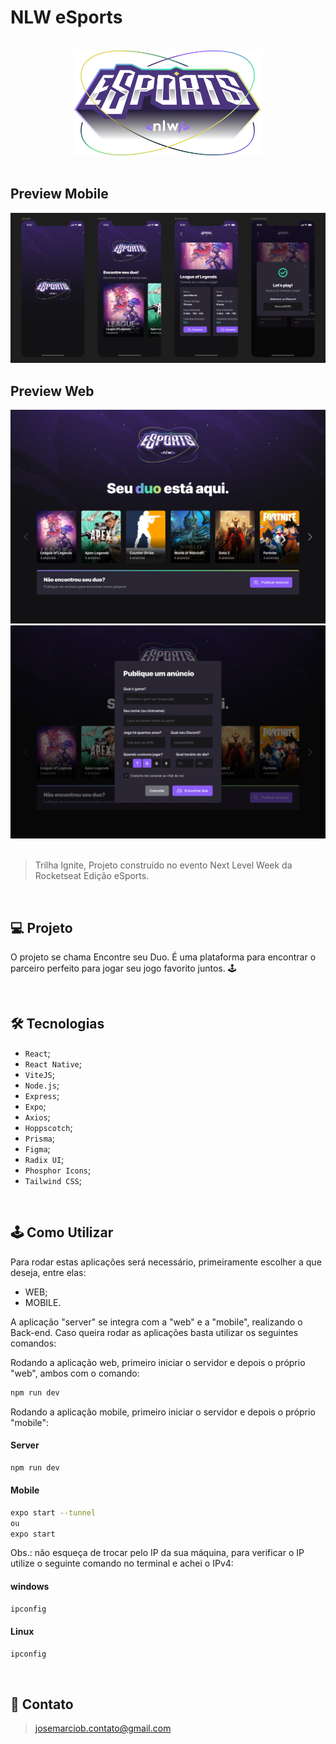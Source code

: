 # NLW eSports

<br>
<div align="center">
  <img width=300 src="./web/src/assets/logo-nlw-esports.svg"/>
</div>
<br>

## Preview Mobile
![preview ](./imgs/AppMobilePreview.png)
<br>

## Preview Web
<div align="center" >
  <img src="./imgs/AppWebPreview1.png"/>
  <img src="./imgs/AppWebPreview2.png"/>
</div>

<br>


> Trilha Ignite, Projeto construído no evento Next Level Week da Rocketseat Edição eSports. 

<br>

## 💻 Projeto

O projeto se chama Encontre seu Duo. É uma plataforma para encontrar o parceiro perfeito para jogar seu jogo favorito juntos. 🕹️

<br>

## 🛠 Tecnologias

- `React`;
- `React Native`;
- `ViteJS`;
- `Node.js`;
- `Express`;
- `Expo`;
- `Axios`;
- `Hoppscotch`;
- `Prisma`;
- `Figma`;
- `Radix UI`;
- `Phosphor Icons`;
- `Tailwind CSS`;

<br>

## 🕹️ Como Utilizar
Para rodar estas aplicações será necessário, primeiramente escolher a que deseja, entre elas:
- WEB;
- MOBILE.


A aplicação "server" se integra com a "web" e a "mobile", realizando o Back-end. Caso queira rodar as aplicações basta utilizar os seguintes comandos:


Rodando a aplicação web, primeiro iniciar o servidor e depois o próprio "web", ambos com o comando:
```bash
npm run dev
```

Rodando a aplicação mobile, primeiro iniciar o servidor e depois o próprio "mobile":
#### Server
```bash
npm run dev
```
#### Mobile
```bash
expo start --tunnel
ou
expo start 
```

Obs.: não esqueça de trocar pelo IP da sua máquina, para verificar o IP utilize o seguinte comando no terminal e achei o IPv4:
#### windows
```bash
ipconfig
```
#### Linux
```bash
ipconfig
```
<br>

## 💛 Contato

> josemarciob.contato@gmail.com
<br>